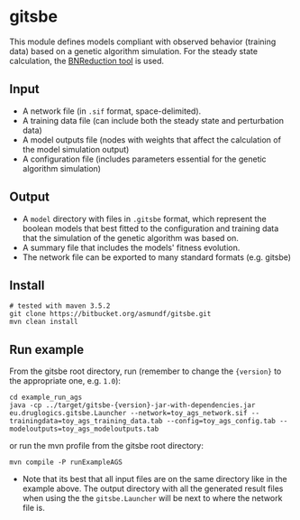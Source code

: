 # gitsbe

This module defines models compliant with observed behavior (training data) 
based on a genetic algorithm simulation. For the steady state calculation, 
the [BNReduction tool](https://github.com/alanavc/BNReduction) is used.

## Input

- A network file (in `.sif` format, space-delimited).
- A training data file (can include both the steady state and perturbation data)
- A model outputs file (nodes with weights that affect the calculation of the 
model simulation output)
- A configuration file (includes parameters essential for the genetic algorithm 
simulation)

## Output

- A `model` directory with files in `.gitsbe` format, which represent the boolean 
models that best fitted to the configuration and training data that the simulation 
of the genetic algorithm was based on.
- A summary file that includes the models' fitness evolution.
- The network file can be exported to many standard formats (e.g. gitsbe)

## Install

```
# tested with maven 3.5.2
git clone https://bitbucket.org/asmundf/gitsbe.git
mvn clean install
```

## Run example

From the gitsbe root directory, run (remember to change the `{version}` to the 
appropriate one, e.g. `1.0`):

```
cd example_run_ags
java -cp ../target/gitsbe-{version}-jar-with-dependencies.jar eu.druglogics.gitsbe.Launcher --network=toy_ags_network.sif --trainingdata=toy_ags_training_data.tab --config=toy_ags_config.tab --modeloutputs=toy_ags_modeloutputs.tab
```

or run the mvn profile from the gitsbe root directory:
```
mvn compile -P runExampleAGS
```

- Note that its best that all input files are on the same directory like in the 
example above. The output directory with all the generated result files when 
using the the `gitsbe.Launcher` will be next to where the network file is.